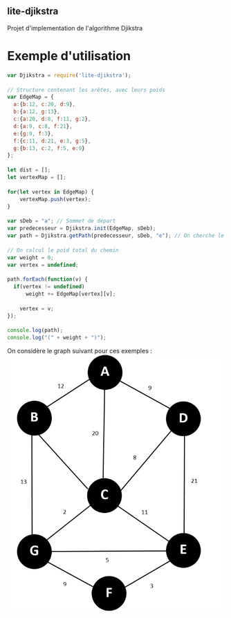 ## lite-djikstra
Projet d'implementation de l'algorithme Djikstra

# Exemple d'utilisation
```javascript
var Djikstra = require('lite-djikstra');

// Structure contenant les arêtes, avec leurs poids
var EdgeMap = {
  a:{b:12, c:20, d:9},
  b:{a:12, g:13},
  c:{a:20, d:8, f:11, g:2},
  d:{a:9, c:8, f:21},
  e:{g:9, f:3},
  f:{c:11, d:21, e:3, g:5},
  g:{b:13, c:2, f:5, e:9}
};

let dist = [];
let vertexMap = [];

for(let vertex in EdgeMap) {
    vertexMap.push(vertex);
}

var sDeb = "a"; // Sommet de départ
var predecesseur = Djikstra.init(EdgeMap, sDeb);
var path = Djikstra.getPath(predecesseur, sDeb, "e"); // On cherche le chemin le plus court jusqu'à "e"

// On calcul le poid total du chemin
var weight = 0;
var vertex = undefined;

path.forEach(function(v) {
  if(vertex != undefined)
      weight += EdgeMap[vertex][v];

    vertex = v;
});

console.log(path);
console.log("(" + weight + ")");

```
On considère le graph suivant pour ces exemples :
![Image of used graph](/graph.png)